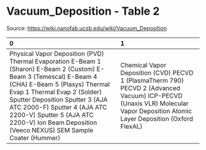 # Vacuum_Deposition - Table 2

Source: https://wiki.nanofab.ucsb.edu/wiki/Vacuum_Deposition

| 0                                                                                                                                                                                                                                                                                                                                                    | 1                                                                                                                                                                             |
|:-----------------------------------------------------------------------------------------------------------------------------------------------------------------------------------------------------------------------------------------------------------------------------------------------------------------------------------------------------|:------------------------------------------------------------------------------------------------------------------------------------------------------------------------------|
| Physical Vapor Deposition (PVD) Thermal Evaporation E-Beam 1 (Sharon) E-Beam 2 (Custom) E-Beam 3 (Temescal) E-Beam 4 (CHA) E-Beam 5 (Plasys) Thermal Evap 1 Thermal Evap 2 (Solder) Sputter Deposition Sputter 3 (AJA ATC 2000-F) Sputter 4 (AJA ATC 2200-V) Sputter 5 (AJA ATC 2200-V) Ion Beam Deposition (Veeco NEXUS) SEM Sample Coater (Hummer) | Chemical Vapor Deposition (CVD) PECVD 1 (PlasmaTherm 790) PECVD 2 (Advanced Vacuum) ICP-PECVD (Unaxis VLR) Molecular Vapor Deposition Atomic Layer Deposition (Oxford FlexAL) |